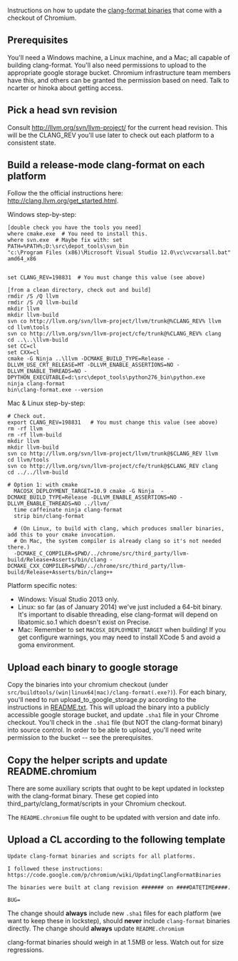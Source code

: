 Instructions on how to update the [clang-format binaries](ClangFormat.md) that come with a checkout of Chromium.

<h2>Prerequisites</h2>

You'll need a Windows machine, a Linux machine, and a Mac; all capable of building clang-format. You'll also need permissions to upload to the appropriate google storage bucket. Chromium infrastructure team members have this, and others can be granted the permission based on need. Talk to ncarter or hinoka about getting access.

<h2>Pick a head svn revision</h2>

Consult http://llvm.org/svn/llvm-project/ for the current head revision. This will be the CLANG\_REV you'll use later to check out each platform to a consistent state.

<h2>Build a release-mode clang-format on each platform</h2>

Follow the the official instructions here: http://clang.llvm.org/get_started.html.

Windows step-by-step:
```
[double check you have the tools you need]
where cmake.exe  # You need to install this.
where svn.exe  # Maybe fix with: set PATH=%PATH%;D:\src\depot_tools\svn_bin
"c:\Program Files (x86)\Microsoft Visual Studio 12.0\vc\vcvarsall.bat" amd64_x86


set CLANG_REV=198831  # You must change this value (see above)

[from a clean directory, check out and build]
rmdir /S /Q llvm
rmdir /S /Q llvm-build
mkdir llvm
mkdir llvm-build
svn co http://llvm.org/svn/llvm-project/llvm/trunk@%CLANG_REV% llvm
cd llvm\tools
svn co http://llvm.org/svn/llvm-project/cfe/trunk@%CLANG_REV% clang
cd ..\..\llvm-build
set CC=cl
set CXX=cl
cmake -G Ninja ..\llvm -DCMAKE_BUILD_TYPE=Release -DLLVM_USE_CRT_RELEASE=MT -DLLVM_ENABLE_ASSERTIONS=NO -DLLVM_ENABLE_THREADS=NO -DPYTHON_EXECUTABLE=d:\src\depot_tools\python276_bin\python.exe
ninja clang-format
bin\clang-format.exe --version
```

Mac & Linux step-by-step:
```
# Check out.
export CLANG_REV=198831   # You must change this value (see above)
rm -rf llvm
rm -rf llvm-build
mkdir llvm
mkdir llvm-build
svn co http://llvm.org/svn/llvm-project/llvm/trunk@$CLANG_REV llvm
cd llvm/tools
svn co http://llvm.org/svn/llvm-project/cfe/trunk@$CLANG_REV clang
cd ../../llvm-build

# Option 1: with cmake
  MACOSX_DEPLOYMENT_TARGET=10.9 cmake -G Ninja  -DCMAKE_BUILD_TYPE=Release -DLLVM_ENABLE_ASSERTIONS=NO -DLLVM_ENABLE_THREADS=NO ../llvm/
  time caffeinate ninja clang-format 
  strip bin/clang-format

  # (On Linux, to build with clang, which produces smaller binaries, add this to your cmake invocation.
  # On Mac, the system compiler is already clang so it's not needed there.)
  -DCMAKE_C_COMPILER=$PWD/../chrome/src/third_party/llvm-build/Release+Asserts/bin/clang -DCMAKE_CXX_COMPILER=$PWD/../chrome/src/third_party/llvm-build/Release+Asserts/bin/clang++ 
```
Platform specific notes:
  * Windows: Visual Studio 2013 only.
  * Linux: so far (as of January 2014) we've just included a 64-bit binary. It's important to disable threading, else clang-format will depend on libatomic.so.1 which doesn't exist on Precise.
  * Mac: Remember to set `MACOSX_DEPLOYMENT_TARGET` when building! If you get configure warnings, you may need to install XCode 5 and avoid a goma environment.

<h2>Upload each binary to google storage</h2>

Copy the binaries into your chromium checkout (under `src/buildtools/(win|linux64|mac)/clang-format(.exe?)`).
For each binary, you'll need to run upload\_to\_google\_storage.py according to the instructions in [README.txt](https://code.google.com/p/chromium/codesearch#chromium/src/buildtools/clang_format/README.txt). This will upload the binary into a publicly accessible google storage bucket, and update `.sha1` file in your Chrome checkout. You'll check in the `.sha1` file (but NOT the clang-format binary) into source control. In order to be able to upload, you'll need write permission to the bucket -- see the prerequisites.

<h2>Copy the helper scripts and update README.chromium</h2>

There are some auxiliary scripts that ought to be kept updated in lockstep with the clang-format binary. These get copied into third\_party/clang\_format/scripts in your Chromium checkout.

The `README.chromium` file ought to be updated with version and date info.

<h2>Upload a CL according to the following template</h2>

```
Update clang-format binaries and scripts for all platforms.

I followed these instructions:
https://code.google.com/p/chromium/wiki/UpdatingClangFormatBinaries

The binaries were built at clang revision ####### on ####DATETIME####.

BUG=
```

The change should <b>always</b> include new `.sha1` files for each platform (we want to keep these in lockstep), should <b>never</b> include `clang-format` binaries directly. The change should <b>always</b> update `README.chromium`

clang-format binaries should weigh in at 1.5MB or less. Watch out for size regressions.